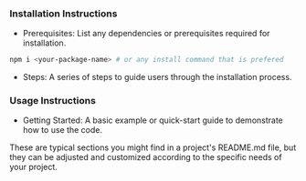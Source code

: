 ### Installation Instructions

- Prerequisites: List any dependencies or prerequisites required for installation.

```bash
npm i <your-package-name> # or any install command that is prefered

```

- Steps: A series of steps to guide users through the installation process.

### Usage Instructions

- Getting Started: A basic example or quick-start guide to demonstrate how to use the code.

These are typical sections you might find in a project's README.md file, but they can be adjusted and customized according to the specific needs of your project.

